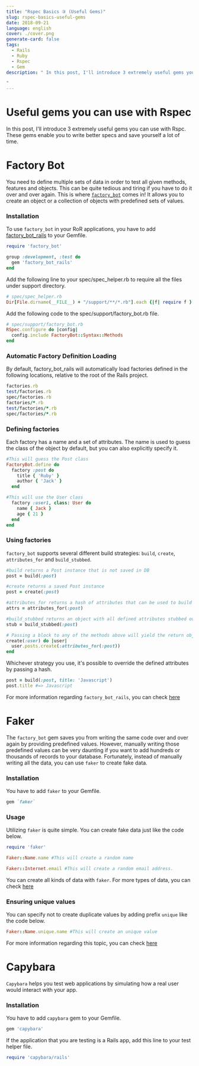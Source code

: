 ```yaml
---
title: "Rspec Basics ③ (Useful Gems)"
slug: rspec-basics-useful-gems
date: 2018-09-21
language: english
cover: ./cover.png
generate-card: false
tags:
  - Rails
  - Ruby
  - Rspec
  - Gem
description: " In this post, I'll introduce 3 extremely useful gems you can use with Rspc. These gems enable you to write better specs and save yourself a lot of time.You need to define multiple sets of data in order to test all the given methods, features and objects. This can be quite tedious and tiring if you have to do it over and over again. This is where factory_bot comes in! It allows you to create an object or a collection of objects with predefined sets of values.

"
---
```

# Useful gems you can use with Rspec

In this post, I'll introduce 3 extremely useful gems you can use with Rspc. These gems enable you to write better specs and save yourself a lot of time.

# Factory Bot

You need to define multiple sets of data in order to test all given methods, features and objects. This can be quite tedious and tiring if you have to do it over and over again. This is where [`factory_bot`](https://github.com/thoughtbot/factory_bot) comes in! It allows you to create an object or a collection of objects with predefined sets of values.

### Installation

To use `factory_bot` in your RoR applications, you have to add [factory_bot_rails](https://github.com/thoughtbot/factory_bot_rails) to your Gemfile.

```Ruby
require 'factory_bot'

group :development, :test do
  gem 'factory_bot_rails'
end
```

Add the following line to your spec/spec_helper.rb to require all the files under support directory.

```ruby
# spec/spec_helper.rb
Dir[File.dirname(__FILE__) + "/support/**/*.rb"].each {|f| require f }
```

Add the following code to the spec/support/factory_bot.rb file.

```Ruby
# spec/support/factory_bot.rb
RSpec.configure do |config|
  config.include FactoryBot::Syntax::Methods
end
```

### Automatic Factory Definition Loading

By default, factory_bot_rails will automatically load factories defined in the following locations, relative to the root of the Rails project.

```Ruby
factories.rb
test/factories.rb
spec/factories.rb
factories/*.rb
test/factories/*.rb
spec/factories/*.rb
```

### Defining factories

Each factory has a name and a set of attributes. The name is used to guess the class of the object by default, but you can also explicitly specify it.

```Ruby
#This will guess the Post class
FactoryBot.define do
  factory :post do
    title { 'Ruby' }
    author { 'Jack' }
  end

#This will use the User class
  factory :user1, class: User do
    name { Jack }
    age { 21 }
  end
end
```

### Using factories

`factory_bot` supports several different build strategies: `build`, `create`, `attributes_for` and `build_stubbed`.

```Ruby
#build returns a Post instance that is not saved in DB
post = build(:post)

#create returns a saved Post instance
post = create(:post)

#attributes_for returns a hash of attributes that can be used to build a Post instance
attrs = attributes_for(:post)

#build_stubbed returns an object with all defined attributes stubbed out.
stub = build_stubbed(:post)

# Passing a block to any of the methods above will yield the return object
create(:user) do |user|
  user.posts.create(:attributes_for(:post))
end
```

Whichever strategy you use, it's possible to override the defined attributes by passing a hash.

```Ruby
post = build(:post, title: 'Javascript')
post.title #=> Javascript
```

For more information regarding `factory_bot_rails`, you can check [here](https://www.rubydoc.info/gems/factory_bot/file/GETTING_STARTED.md)

# Faker

The `factory_bot` gem saves you from writing the same code over and over again by providing predefined values. However, manually writing those predefined values can be very daunting if you want to add hundreds or thousands of records to your database. Fortunately, instead of manually writing all the data, you can use `faker` to create fake data.

### Installation

You have to add `faker` to your Gemfile.

```Ruby
gem `faker`
```

### Usage

Utilizing `faker` is quite simple.
You can create fake data just like the code below.

```Ruby
require 'faker'

Faker::Name.name #This will create a random name

Faker::Internet.email #This will create a random email address.
```

You can create all kinds of data with `faker`. For more types of data, you can check [here](https://github.com/stympy/faker)

### Ensuring unique values

You can specify not to create duplicate values by adding prefix `unique` like the code below.

```Ruby
Faker::Name.unique.name #This will create an unique value
```

For more information regarding this topic, you can check [here](https://github.com/stympy/faker)

# Capybara

`Capybara` helps you test web applications by simulating how a real user would interact with your app.

### Installation

You have to add `capybara` gem to your Gemfile.

```Ruby
gem 'capybara'
```

If the application that you are testing is a Rails app, add this line to your test helper file.

```Ruby
require 'capybara/rails'
```
